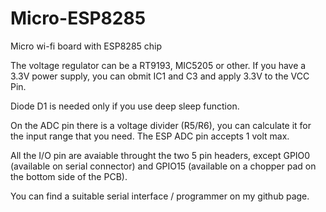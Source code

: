 # Micro-ESP8285
Micro wi-fi board with ESP8285 chip


The voltage regulator can be a RT9193, MIC5205 or other. If you have a 3.3V power supply, you can obmit IC1 and C3 and apply 3.3V to the VCC Pin.

Diode D1 is needed only if you use deep sleep function.

On the ADC pin there is a voltage divider (R5/R6), you can calculate it for the input range that you need. The ESP ADC pin accepts 1 volt max.

All the I/O pin are avaiable throught the two 5 pin headers, except GPIO0 (available on serial connector) and GPIO15 (available on a chopper pad on the bottom side of the PCB).

You can find a suitable serial interface / programmer on my github page.
